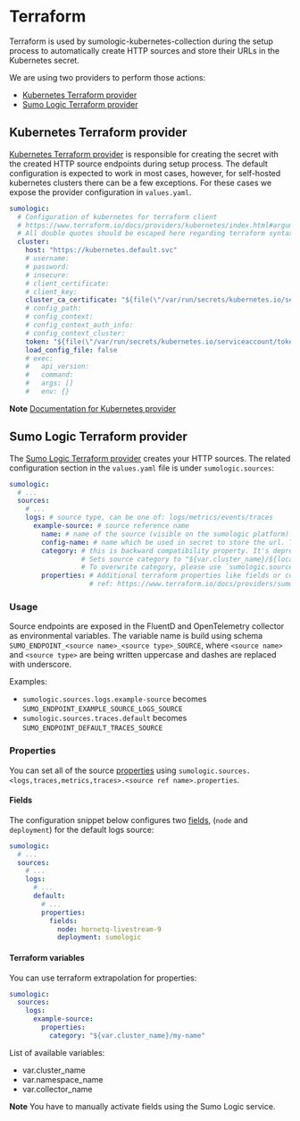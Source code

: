 # Terraform

Terraform is used by sumologic-kubernetes-collection during the setup process
to automatically create HTTP sources and store their URLs in the Kubernetes secret.

We are using two providers to perform those actions:
 * [Kubernetes Terraform provider](https://www.terraform.io/docs/providers/kubernetes/)
 * [Sumo Logic Terraform provider](https://www.terraform.io/docs/providers/sumologic/)

## Kubernetes Terraform provider

[Kubernetes Terraform provider](https://www.terraform.io/docs/providers/kubernetes/) is responsible for creating the secret with the created HTTP source endpoints during setup process. The default configuration is expected to work in most cases, however, for self-hosted kubernetes clusters there can be a few exceptions. For these cases we expose the provider configuration in `values.yaml`.

```yaml
sumologic:
  # Configuration of kubernetes for terraform client
  # https://www.terraform.io/docs/providers/kubernetes/index.html#argument-reference
  # All double quotes should be escaped here regarding terraform syntax
  cluster:
    host: "https://kubernetes.default.svc"
    # username:
    # password:
    # insecure:
    # client_certificate:
    # client_key:
    cluster_ca_certificate: "${file(\"/var/run/secrets/kubernetes.io/serviceaccount/ca.crt\")}"
    # config_path:
    # config_context:
    # config_context_auth_info:
    # config_context_cluster:
    token: "${file(\"/var/run/secrets/kubernetes.io/serviceaccount/token\")}"
    load_config_file: false
    # exec:
    #   api_version:
    #   command:
    #   args: []
    #   env: {}
```

**Note** [Documentation for Kubernetes provider](https://www.terraform.io/docs/providers/kubernetes/index.html)

## Sumo Logic Terraform provider

The [Sumo Logic Terraform provider](https://www.terraform.io/docs/providers/sumologic/) creates your HTTP sources.
The related configuration section in the `values.yaml` file is under `sumologic.sources`:

```yaml
sumologic:
  # ...
  sources:
    # ...
    logs: # source type, can be one of: logs/metrics/events/traces
      example-source: # source reference name
        name: # name of the source (visible on the sumologic platform)
        config-name: # name which be used in secret to store the url. This is backward-compatibility option
        category: # this is backward compatibility property. It's deprecated and it's going to be removed in version 2.0
                  # Sets source category to "${var.cluster_name}/${local.default_events_source}" if true
                  # To overwrite category, please use `sumologic.sources[].properties.category`
        properties: # Additional terraform properties like fields or content_type
                    # ref: https://www.terraform.io/docs/providers/sumologic/r/collector.html
```

### Usage

Source endpoints are exposed in the FluentD and OpenTelemetry collector as environmental variables.
The variable name is build using schema `SUMO_ENDPOINT_<source name>_<source type>_SOURCE`,
where `<source name>` and `<source type>` are being written uppercase and dashes are replaced with underscore.

Examples:
 - `sumologic.sources.logs.example-source` becomes `SUMO_ENDPOINT_EXAMPLE_SOURCE_LOGS_SOURCE`
 - `sumologic.sources.traces.default` becomes `SUMO_ENDPOINT_DEFAULT_TRACES_SOURCE`

### Properties

You can set all of the source [properties](https://www.terraform.io/docs/providers/sumologic/r/http_source.html#argument-reference)
using `sumologic.sources.<logs,traces,metrics,traces>.<source ref name>.properties`.

#### Fields

The configuration snippet below configures two [fields](https://help.sumologic.com/Manage/Fields), (`node` and `deployment`) for the default logs source:

```yaml
sumologic:
  # ...
  sources:
    # ...
    logs:
      # ...
      default:
        # ...
        properties:
          fields:
            node: hornetq-livestream-9
            deployment: sumologic
```

#### Terraform variables

You can use terraform extrapolation for properties:

```yaml
sumologic:
  sources:
    logs:
      example-source:
        properties:
          category: "${var.cluster_name}/my-name"
```

List of available variables:
 * var.cluster_name
 * var.namespace_name
 * var.collector_name

**Note** You have to manually activate fields using the Sumo Logic service.
